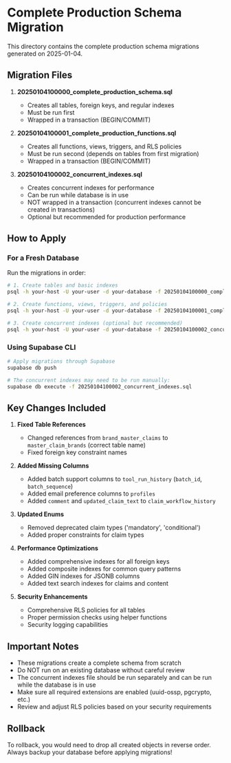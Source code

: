 # Complete Production Schema Migration

This directory contains the complete production schema migrations generated on 2025-01-04.

## Migration Files

1. **20250104100000_complete_production_schema.sql**
   - Creates all tables, foreign keys, and regular indexes
   - Must be run first
   - Wrapped in a transaction (BEGIN/COMMIT)

2. **20250104100001_complete_production_functions.sql**
   - Creates all functions, views, triggers, and RLS policies
   - Must be run second (depends on tables from first migration)
   - Wrapped in a transaction (BEGIN/COMMIT)

3. **20250104100002_concurrent_indexes.sql**
   - Creates concurrent indexes for performance
   - Can be run while database is in use
   - NOT wrapped in a transaction (concurrent indexes cannot be created in transactions)
   - Optional but recommended for production performance

## How to Apply

### For a Fresh Database

Run the migrations in order:

```bash
# 1. Create tables and basic indexes
psql -h your-host -U your-user -d your-database -f 20250104100000_complete_production_schema.sql

# 2. Create functions, views, triggers, and policies
psql -h your-host -U your-user -d your-database -f 20250104100001_complete_production_functions.sql

# 3. Create concurrent indexes (optional but recommended)
psql -h your-host -U your-user -d your-database -f 20250104100002_concurrent_indexes.sql
```

### Using Supabase CLI

```bash
# Apply migrations through Supabase
supabase db push

# The concurrent indexes may need to be run manually:
supabase db execute -f 20250104100002_concurrent_indexes.sql
```

## Key Changes Included

1. **Fixed Table References**
   - Changed references from `brand_master_claims` to `master_claim_brands` (correct table name)
   - Fixed foreign key constraint names

2. **Added Missing Columns**
   - Added batch support columns to `tool_run_history` (`batch_id`, `batch_sequence`)
   - Added email preference columns to `profiles`
   - Added `comment` and `updated_claim_text` to `claim_workflow_history`

3. **Updated Enums**
   - Removed deprecated claim types ('mandatory', 'conditional')
   - Added proper constraints for claim types

4. **Performance Optimizations**
   - Added comprehensive indexes for all foreign keys
   - Added composite indexes for common query patterns
   - Added GIN indexes for JSONB columns
   - Added text search indexes for claims and content

5. **Security Enhancements**
   - Comprehensive RLS policies for all tables
   - Proper permission checks using helper functions
   - Security logging capabilities

## Important Notes

- These migrations create a complete schema from scratch
- Do NOT run on an existing database without careful review
- The concurrent indexes file should be run separately and can be run while the database is in use
- Make sure all required extensions are enabled (uuid-ossp, pgcrypto, etc.)
- Review and adjust RLS policies based on your security requirements

## Rollback

To rollback, you would need to drop all created objects in reverse order. Always backup your database before applying migrations!